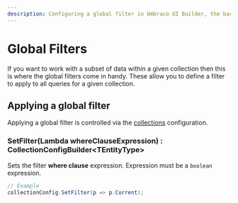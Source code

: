 ```yaml
---
description: Configuring a global filter in Umbraco UI Builder, the backoffice UI builder for Umbraco.
---
```


# Global Filters

If you want to work with a subset of data within a given collection then this is where the global filters come in handy. These allow you to define a filter to apply to all queries for a given collection.

## Applying a global filter

Applying a global filter is controlled via the [collections](../collections/overview.md) configuration.

### **SetFilter(Lambda whereClauseExpression) : CollectionConfigBuilder&lt;TEntityType&gt;**

Sets the filter **where clause** expression. Expression must be a `boolean` expression.

````csharp
// Example
collectionConfig.SetFilter(p => p.Current);
````
